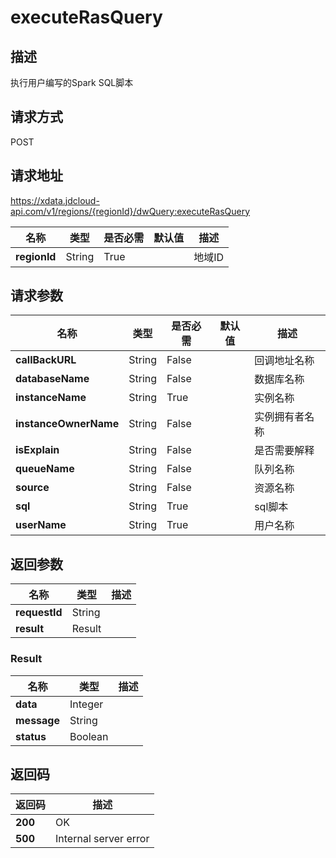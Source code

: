 # executeRasQuery


## 描述
执行用户编写的Spark SQL脚本

## 请求方式
POST

## 请求地址
https://xdata.jdcloud-api.com/v1/regions/{regionId}/dwQuery:executeRasQuery

|名称|类型|是否必需|默认值|描述|
|---|---|---|---|---|
|**regionId**|String|True| |地域ID|

## 请求参数
|名称|类型|是否必需|默认值|描述|
|---|---|---|---|---|
|**callBackURL**|String|False| |回调地址名称|
|**databaseName**|String|False| |数据库名称|
|**instanceName**|String|True| |实例名称|
|**instanceOwnerName**|String|False| |实例拥有者名称|
|**isExplain**|String|False| |是否需要解释|
|**queueName**|String|False| |队列名称|
|**source**|String|False| |资源名称|
|**sql**|String|True| |sql脚本|
|**userName**|String|True| |用户名称|


## 返回参数
|名称|类型|描述|
|---|---|---|
|**requestId**|String| |
|**result**|Result| |

### Result
|名称|类型|描述|
|---|---|---|
|**data**|Integer| |
|**message**|String| |
|**status**|Boolean| |

## 返回码
|返回码|描述|
|---|---|
|**200**|OK|
|**500**|Internal server error|
